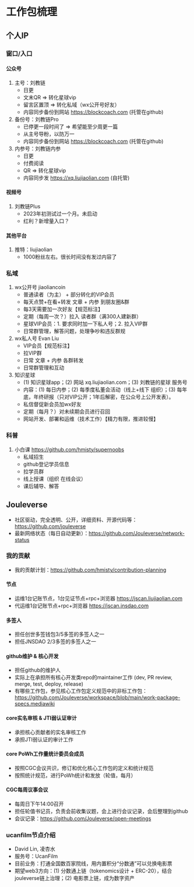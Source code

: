 # 工作包梳理

## 个人IP

### 窗口/入口

#### 公众号

1. 主号：刘教链
    - 日更
    - 文末QR => 转化星球vip
    - 留言区置顶 => 转化私域（wx公开号好友）
    - 内容同步备份到网站 https://blockcoach.com (托管在github)
2. 备份号：刘教链Pro
    - 已停更一段时间了 => 希望能至少周更一篇
    - 从主号导粉，以防万一
    - 内容同步备份到网站 https://blockcoach.com (托管在github)
3. 内参号：刘教链内参
    - 日更
    - 付费阅读
    - QR => 转化星球vip
    - 内容同步发 https://xq.liujiaolian.com (自托管)

#### 视频号

1. 刘教链Plus
    - 2023年初测试过一个月。未启动
    - 红利？新增量入口？

#### 其他平台

1. 推特：liujiaolian
    - 1000粉丝左右。很长时间没有发过内容了

### 私域

1. wx公开号 jiaoliancoin
    - 普通读者（为主） + 部分转化的VIP会员
    - 每天点赞+在看+转发 文章 + 内参 到朋友圈&群
    - 每3天需要加一次好友【规范标注】
    - 定期（每周一次？）拉入 读者群（满300人建新群）
    - 星球VIP会员：1. 要求同时加一下私人号；2. 拉入VIP群
    - 日常群管理，解答问题，处理争吵和违反群规
2. wx私人号 Evan Liu
    - VIP会员【规范标注】
    - 拉VIP群
    - 日常 文章 + 内参 各群转发
    - 日常群管理和互动
3. 知识星球
    - (1) 知识星球app；(2) 网站 xq.liujiaolian.com；(3) 刘教链的星球 服务号
    - 内容：(1) 每日内参；(2) 每季度私董会活动（线上+线下 组织）；(3) 每年底，年终研报（只对VIP公开；1年后解密，在公众号上公开发表）。
    - 私信督促新会员加wx好友
    - 定期（每月？）对未续期会员进行召回
    - 网站开发、部署和运维（技术工作）【精力有限，推进较慢】

### 科普

1. 小白课 https://github.com/hmisty/supernoobs
    - 私域招生
    - github登记学员信息
    - 拉学员群
    - 线上授课（组织 在线会议）
    - 课后辅导、解答

## Jouleverse

- 社区驱动，完全透明、公开，详细资料、开源代码等：https://github.com/jouleverse
- 最新网络状态（每日自动更新）：https://github.com/Jouleverse/network-status

### 我的贡献

- 我的贡献计划：https://github.com/hmisty/contribution-planning

#### 节点

- 运维1台记账节点，1台见证节点+rpc+浏览器 https://jscan.liujiaolian.com 
- 代运维1台记账节点+rpc+浏览器 https://jscan.jnsdao.com

#### 多签人

- 担任创世多签钱包3/5多签的多签人之一
- 担任JNSDAO 2/3多签的多签人之一

#### github维护 & 核心开发

- 担任github的维护人
- 实际上在承担所有核心开发类repo的maintainer工作 (dev, PR review, merge, test, deploy, release)
- 有哪些工作包，参见核心工作包定义规范中的非标工作包：https://github.com/Jouleverse/workspace/blob/main/work-package-specs.mediawiki

#### core实名审核 & JTI弱认证审计

- 承担核心贡献者的实名审核工作
- 承担JTI弱认证的审计工作

#### core PoWh工作量统计委员会成员

- 按照CGC会议共识，修订和优化核心工作包的定义和统计规范
- 按照统计规范，进行PoWh统计和发放（轮值，每月）

#### CGC每周议事会议

- 每周日下午14:00召开
- 担任轮值书记员，负责会前收集议题，会上进行会议记录，会后整理到github
- 会议记录：https://github.com/Jouleverse/open-meetings

### ucanfilm节点介绍

- David Lin, 凌杏水
- 服务号：UcanFilm
- 目前业务：打通全国数百家院线，用内置积分“分数通”可以兑换电影票
- 期望web3方向：(1) 分数通上链（tokenomics设计 + ERC-20），结合jouleverse链上治理；(2) 电影票上链，成为数字资产

